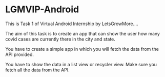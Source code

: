 # LGMVIP-Android
This is Task 1 of Virtual Android Internship by LetsGrowMore....

The aim of this task is to create an app that can show the user how many covid cases are currently there in the city and state.

You have to create a simple app in which you will fetch the data from the API provided.

You have to show the data in a list view or recycler view. Make sure you fetch all the data from the API.


